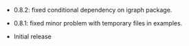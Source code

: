 * 0.8.2: fixed conditional dependency on igraph package.

* 0.8.1: fixed minor problem with temporary files in examples.

* Initial release
